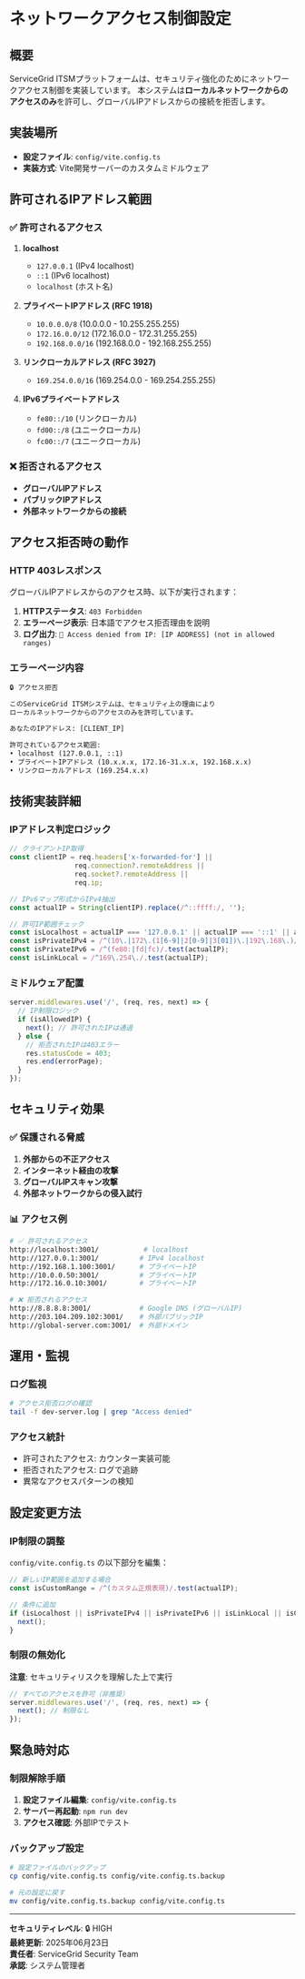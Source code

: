 # ネットワークアクセス制御設定

## 概要

ServiceGrid ITSMプラットフォームは、セキュリティ強化のためにネットワークアクセス制御を実装しています。
本システムは**ローカルネットワークからのアクセスのみ**を許可し、グローバルIPアドレスからの接続を拒否します。

## 実装場所

- **設定ファイル**: `config/vite.config.ts`
- **実装方式**: Vite開発サーバーのカスタムミドルウェア

## 許可されるIPアドレス範囲

### ✅ 許可されるアクセス

1. **localhost**
   - `127.0.0.1` (IPv4 localhost)
   - `::1` (IPv6 localhost)
   - `localhost` (ホスト名)

2. **プライベートIPアドレス (RFC 1918)**
   - `10.0.0.0/8` (10.0.0.0 - 10.255.255.255)
   - `172.16.0.0/12` (172.16.0.0 - 172.31.255.255)
   - `192.168.0.0/16` (192.168.0.0 - 192.168.255.255)

3. **リンクローカルアドレス (RFC 3927)**
   - `169.254.0.0/16` (169.254.0.0 - 169.254.255.255)

4. **IPv6プライベートアドレス**
   - `fe80::/10` (リンクローカル)
   - `fd00::/8` (ユニークローカル)
   - `fc00::/7` (ユニークローカル)

### ❌ 拒否されるアクセス

- **グローバルIPアドレス**
- **パブリックIPアドレス**
- **外部ネットワークからの接続**

## アクセス拒否時の動作

### HTTP 403レスポンス

グローバルIPアドレスからのアクセス時、以下が実行されます：

1. **HTTPステータス**: `403 Forbidden`
2. **エラーページ表示**: 日本語でアクセス拒否理由を説明
3. **ログ出力**: `🚫 Access denied from IP: [IP ADDRESS] (not in allowed ranges)`

### エラーページ内容

```html
🔒 アクセス拒否

このServiceGrid ITSMシステムは、セキュリティ上の理由により
ローカルネットワークからのアクセスのみを許可しています。

あなたのIPアドレス: [CLIENT_IP]

許可されているアクセス範囲:
• localhost (127.0.0.1, ::1)
• プライベートIPアドレス (10.x.x.x, 172.16-31.x.x, 192.168.x.x)
• リンクローカルアドレス (169.254.x.x)
```

## 技術実装詳細

### IPアドレス判定ロジック

```typescript
// クライアントIP取得
const clientIP = req.headers['x-forwarded-for'] || 
                req.connection?.remoteAddress || 
                req.socket?.remoteAddress ||
                req.ip;

// IPv6マップ形式からIPv4抽出
const actualIP = String(clientIP).replace(/^::ffff:/, '');

// 許可IP範囲チェック
const isLocalhost = actualIP === '127.0.0.1' || actualIP === '::1' || actualIP === 'localhost';
const isPrivateIPv4 = /^(10\.|172\.(1[6-9]|2[0-9]|3[01])\.|192\.168\.)/.test(actualIP);
const isPrivateIPv6 = /^(fe80:|fd|fc)/.test(actualIP);
const isLinkLocal = /^169\.254\./.test(actualIP);
```

### ミドルウェア配置

```typescript
server.middlewares.use('/', (req, res, next) => {
  // IP制限ロジック
  if (isAllowedIP) {
    next(); // 許可されたIPは通過
  } else {
    // 拒否されたIPは403エラー
    res.statusCode = 403;
    res.end(errorPage);
  }
});
```

## セキュリティ効果

### ✅ 保護される脅威

1. **外部からの不正アクセス**
2. **インターネット経由の攻撃**
3. **グローバルIPスキャン攻撃**
4. **外部ネットワークからの侵入試行**

### 📊 アクセス例

```bash
# ✅ 許可されるアクセス
http://localhost:3001/           # localhost
http://127.0.0.1:3001/          # IPv4 localhost
http://192.168.1.100:3001/      # プライベートIP
http://10.0.0.50:3001/          # プライベートIP
http://172.16.0.10:3001/        # プライベートIP

# ❌ 拒否されるアクセス
http://8.8.8.8:3001/            # Google DNS (グローバルIP)
http://203.104.209.102:3001/    # 外部パブリックIP
http://global-server.com:3001/  # 外部ドメイン
```

## 運用・監視

### ログ監視

```bash
# アクセス拒否ログの確認
tail -f dev-server.log | grep "Access denied"
```

### アクセス統計

- 許可されたアクセス: カウンター実装可能
- 拒否されたアクセス: ログで追跡
- 異常なアクセスパターンの検知

## 設定変更方法

### IP制限の調整

`config/vite.config.ts` の以下部分を編集：

```typescript
// 新しいIP範囲を追加する場合
const isCustomRange = /^(カスタム正規表現)/.test(actualIP);

// 条件に追加
if (isLocalhost || isPrivateIPv4 || isPrivateIPv6 || isLinkLocal || isCustomRange) {
  next();
}
```

### 制限の無効化

**注意**: セキュリティリスクを理解した上で実行

```typescript
// すべてのアクセスを許可（非推奨）
server.middlewares.use('/', (req, res, next) => {
  next(); // 制限なし
});
```

## 緊急時対応

### 制限解除手順

1. **設定ファイル編集**: `config/vite.config.ts`
2. **サーバー再起動**: `npm run dev`
3. **アクセス確認**: 外部IPでテスト

### バックアップ設定

```bash
# 設定ファイルのバックアップ
cp config/vite.config.ts config/vite.config.ts.backup

# 元の設定に戻す
mv config/vite.config.ts.backup config/vite.config.ts
```

---

**セキュリティレベル**: 🔒 HIGH  
**最終更新**: 2025年06月23日  
**責任者**: ServiceGrid Security Team  
**承認**: システム管理者